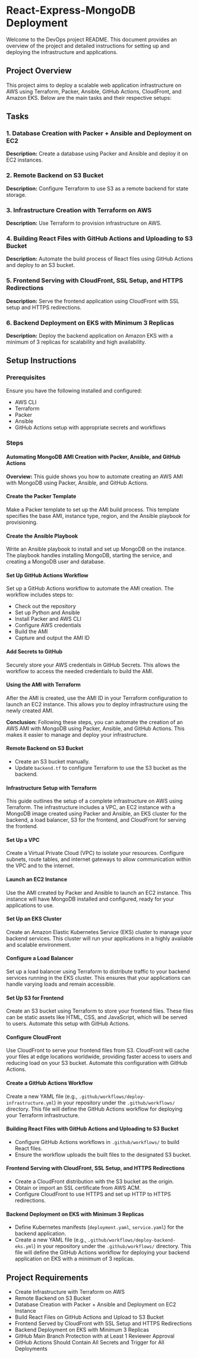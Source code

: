# React-Express-MongoDB Deployment

Welcome to the DevOps project README. This document provides an overview of the project and detailed instructions for setting up and deploying the infrastructure and applications.

## Project Overview

This project aims to deploy a scalable web application infrastructure on AWS using Terraform, Packer, Ansible, GitHub Actions, CloudFront, and Amazon EKS. Below are the main tasks and their respective setups:

## Tasks

### 1. Database Creation with Packer + Ansible and Deployment on EC2
**Description:** Create a database using Packer and Ansible and deploy it on EC2 instances.

### 2. Remote Backend on S3 Bucket
**Description:** Configure Terraform to use S3 as a remote backend for state storage.

### 3. Infrastructure Creation with Terraform on AWS
**Description:** Use Terraform to provision infrastructure on AWS.

### 4. Building React Files with GitHub Actions and Uploading to S3 Bucket
**Description:** Automate the build process of React files using GitHub Actions and deploy to an S3 bucket.

### 5. Frontend Serving with CloudFront, SSL Setup, and HTTPS Redirections
**Description:** Serve the frontend application using CloudFront with SSL setup and HTTPS redirections.

### 6. Backend Deployment on EKS with Minimum 3 Replicas
**Description:** Deploy the backend application on Amazon EKS with a minimum of 3 replicas for scalability and high availability.

## Setup Instructions

### Prerequisites
Ensure you have the following installed and configured:
- AWS CLI
- Terraform
- Packer
- Ansible
- GitHub Actions setup with appropriate secrets and workflows

### Steps

#### Automating MongoDB AMI Creation with Packer, Ansible, and GitHub Actions

**Overview:** This guide shows you how to automate creating an AWS AMI with MongoDB using Packer, Ansible, and GitHub Actions.

#### Create the Packer Template
Make a Packer template to set up the AMI build process. This template specifies the base AMI, instance type, region, and the Ansible playbook for provisioning.

#### Create the Ansible Playbook
Write an Ansible playbook to install and set up MongoDB on the instance. The playbook handles installing MongoDB, starting the service, and creating a MongoDB user and database.

#### Set Up GitHub Actions Workflow
Set up a GitHub Actions workflow to automate the AMI creation. The workflow includes steps to:
- Check out the repository
- Set up Python and Ansible
- Install Packer and AWS CLI
- Configure AWS credentials
- Build the AMI
- Capture and output the AMI ID

#### Add Secrets to GitHub
Securely store your AWS credentials in GitHub Secrets. This allows the workflow to access the needed credentials to build the AMI.

#### Using the AMI with Terraform
After the AMI is created, use the AMI ID in your Terraform configuration to launch an EC2 instance. This allows you to deploy infrastructure using the newly created AMI.

**Conclusion:** Following these steps, you can automate the creation of an AWS AMI with MongoDB using Packer, Ansible, and GitHub Actions. This makes it easier to manage and deploy your infrastructure.

#### Remote Backend on S3 Bucket
- Create an S3 bucket manually.
- Update `backend.tf` to configure Terraform to use the S3 bucket as the backend.

#### Infrastructure Setup with Terraform

This guide outlines the setup of a complete infrastructure on AWS using Terraform. The infrastructure includes a VPC, an EC2 instance with a MongoDB image created using Packer and Ansible, an EKS cluster for the backend, a load balancer, S3 for the frontend, and CloudFront for serving the frontend.

#### Set Up a VPC
Create a Virtual Private Cloud (VPC) to isolate your resources. Configure subnets, route tables, and internet gateways to allow communication within the VPC and to the internet.

#### Launch an EC2 Instance
Use the AMI created by Packer and Ansible to launch an EC2 instance. This instance will have MongoDB installed and configured, ready for your applications to use.

#### Set Up an EKS Cluster
Create an Amazon Elastic Kubernetes Service (EKS) cluster to manage your backend services. This cluster will run your applications in a highly available and scalable environment.

#### Configure a Load Balancer
Set up a load balancer using Terraform to distribute traffic to your backend services running in the EKS cluster. This ensures that your applications can handle varying loads and remain accessible.

#### Set Up S3 for Frontend
Create an S3 bucket using Terraform to store your frontend files. These files can be static assets like HTML, CSS, and JavaScript, which will be served to users. Automate this setup with GitHub Actions.

#### Configure CloudFront
Use CloudFront to serve your frontend files from S3. CloudFront will cache your files at edge locations worldwide, providing faster access to users and reducing load on your S3 bucket. Automate this configuration with GitHub Actions.

#### Create a GitHub Actions Workflow
Create a new YAML file (e.g., `.github/workflows/deploy-infrastructure.yml`) in your repository under the `.github/workflows/` directory. This file will define the GitHub Actions workflow for deploying your Terraform infrastructure.

#### Building React Files with GitHub Actions and Uploading to S3 Bucket
- Configure GitHub Actions workflows in `.github/workflows/` to build React files.
- Ensure the workflow uploads the built files to the designated S3 bucket.

#### Frontend Serving with CloudFront, SSL Setup, and HTTPS Redirections
- Create a CloudFront distribution with the S3 bucket as the origin.
- Obtain or import an SSL certificate from AWS ACM.
- Configure CloudFront to use HTTPS and set up HTTP to HTTPS redirections.

#### Backend Deployment on EKS with Minimum 3 Replicas
- Define Kubernetes manifests (`deployment.yaml`, `service.yaml`) for the backend application.
- Create a new YAML file (e.g., `.github/workflows/deploy-backend-eks.yml`) in your repository under the `.github/workflows/` directory. This file will define the GitHub Actions workflow for deploying your backend application on EKS with a minimum of 3 replicas.

## Project Requirements
- Create Infrastructure with Terraform on AWS
- Remote Backend on S3 Bucket
- Database Creation with Packer + Ansible and Deployment on EC2 Instance
- Build React Files on GitHub Actions and Upload to S3 Bucket
- Frontend Served by CloudFront with SSL Setup and HTTPS Redirections
- Backend Deployment on EKS with Minimum 3 Replicas
- GitHub Main Branch Protection with at Least 1 Reviewer Approval
- GitHub Actions Should Contain All Secrets and Trigger for All Deployments
